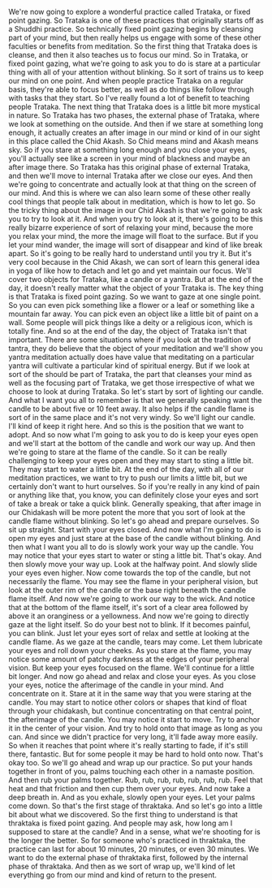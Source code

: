  We're now going to explore a wonderful practice called Trataka, or fixed point gazing. So Trataka is one of these practices that originally starts off as a Shuddhi practice. So technically fixed point gazing begins by cleansing part of your mind, but then really helps us engage with some of these other faculties or benefits from meditation. So the first thing that Trataka does is cleanse, and then it also teaches us to focus our mind. So in Trataka, or fixed point gazing, what we're going to ask you to do is stare at a particular thing with all of your attention without blinking. So it sort of trains us to keep our mind on one point. And when people practice Trataka on a regular basis, they're able to focus better, as well as do things like follow through with tasks that they start. So I've really found a lot of benefit to teaching people Trataka. The next thing that Trataka does is a little bit more mystical in nature. So Trataka has two phases, the external phase of Trataka, where we look at something on the outside. And then if we stare at something long enough, it actually creates an after image in our mind or kind of in our sight in this place called the Chid Akash. So Chid means mind and Akash means sky. So if you stare at something long enough and you close your eyes, you'll actually see like a screen in your mind of blackness and maybe an after image there. So Trataka has this original phase of external Trataka, and then we'll move to internal Trataka after we close our eyes. And then we're going to concentrate and actually look at that thing on the screen of our mind. And this is where we can also learn some of these other really cool things that people talk about in meditation, which is how to let go. So the tricky thing about the image in our Chid Akash is that we're going to ask you to try to look at it. And when you try to look at it, there's going to be this really bizarre experience of sort of relaxing your mind, because the more you relax your mind, the more the image will float to the surface. But if you let your mind wander, the image will sort of disappear and kind of like break apart. So it's going to be really hard to understand until you try it. But it's very cool because in the Chid Akash, we can sort of learn this general idea in yoga of like how to detach and let go and yet maintain our focus. We'll cover two objects for Trataka, like a candle or a yantra. But at the end of the day, it doesn't really matter what the object of your Trataka is. The key thing is that Trataka is fixed point gazing. So we want to gaze at one single point. So you can even pick something like a flower or a leaf or something like a mountain far away. You can pick even an object like a little bit of paint on a wall. Some people will pick things like a deity or a religious icon, which is totally fine. And so at the end of the day, the object of Trataka isn't that important. There are some situations where if you look at the tradition of tantra, they do believe that the object of your meditation and we'll show you yantra meditation actually does have value that meditating on a particular yantra will cultivate a particular kind of spiritual energy. But if we look at sort of the should be part of Trataka, the part that cleanses your mind as well as the focusing part of Trataka, we get those irrespective of what we choose to look at during Trataka. So let's start by sort of lighting our candle. And what I want you all to remember is that we generally speaking want the candle to be about five or 10 feet away. It also helps if the candle flame is sort of in the same place and it's not very windy. So we'll light our candle. I'll kind of keep it right here. And so this is the position that we want to adopt. And so now what I'm going to ask you to do is keep your eyes open and we'll start at the bottom of the candle and work our way up. And then we're going to stare at the flame of the candle. So it can be really challenging to keep your eyes open and they may start to sting a little bit. They may start to water a little bit. At the end of the day, with all of our meditation practices, we want to try to push our limits a little bit, but we certainly don't want to hurt ourselves. So if you're really in any kind of pain or anything like that, you know, you can definitely close your eyes and sort of take a break or take a quick blink. Generally speaking, that after image in our Chidakash will be more potent the more that you sort of look at the candle flame without blinking. So let's go ahead and prepare ourselves. So sit up straight. Start with your eyes closed. And now what I'm going to do is open my eyes and just stare at the base of the candle without blinking. And then what I want you all to do is slowly work your way up the candle. You may notice that your eyes start to water or sting a little bit. That's okay. And then slowly move your way up. Look at the halfway point. And slowly slide your eyes even higher. Now come towards the top of the candle, but not necessarily the flame. You may see the flame in your peripheral vision, but look at the outer rim of the candle or the base right beneath the candle flame itself. And now we're going to work our way to the wick. And notice that at the bottom of the flame itself, it's sort of a clear area followed by above it an oranginess or a yellowness. And now we're going to directly gaze at the light itself. So do your best not to blink. If it becomes painful, you can blink. Just let your eyes sort of relax and settle at looking at the candle flame. As we gaze at the candle, tears may come. Let them lubricate your eyes and roll down your cheeks. As you stare at the flame, you may notice some amount of patchy darkness at the edges of your peripheral vision. But keep your eyes focused on the flame. We'll continue for a little bit longer. And now go ahead and relax and close your eyes. As you close your eyes, notice the afterimage of the candle in your mind. And concentrate on it. Stare at it in the same way that you were staring at the candle. You may start to notice other colors or shapes that kind of float through your chidakash, but continue concentrating on that central point, the afterimage of the candle. You may notice it start to move. Try to anchor it in the center of your vision. And try to hold onto that image as long as you can. And since we didn't practice for very long, it'll fade away more easily. So when it reaches that point where it's really starting to fade, if it's still there, fantastic. But for some people it may be hard to hold onto now. That's okay too. So we'll go ahead and wrap up our practice. So put your hands together in front of you, palms touching each other in a namaste position. And then rub your palms together. Rub, rub, rub, rub, rub, rub, rub. Feel that heat and that friction and then cup them over your eyes. And now take a deep breath in. And as you exhale, slowly open your eyes. Let your palms come down. So that's the first stage of thraktaka. And so let's go into a little bit about what we discovered. So the first thing to understand is that thraktaka is fixed point gazing. And people may ask, how long am I supposed to stare at the candle? And in a sense, what we're shooting for is the longer the better. So for someone who's practiced in thraktaka, the practice can last for about 10 minutes, 20 minutes, or even 30 minutes. We want to do the external phase of thraktaka first, followed by the internal phase of thraktaka. And then as we sort of wrap up, we'll kind of let everything go from our mind and kind of return to the present.